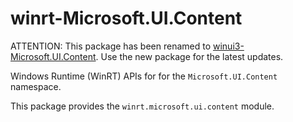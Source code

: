 <!-- warning: Please don't edit this file. It was automatically generated. -->

# winrt-Microsoft.UI.Content

ATTENTION: This package has been renamed to
[winui3-Microsoft.UI.Content](https://pypi.org/project/winui3-Microsoft.UI.Content/).
Use the new package for the latest updates.

Windows Runtime (WinRT) APIs for for the `Microsoft.UI.Content` namespace.

This package provides the `winrt.microsoft.ui.content` module.
